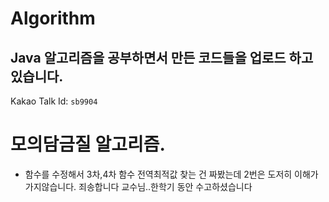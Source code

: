 # Algorithm

## Java 알고리즘을 공부하면서 만든 코드들을 업로드 하고 있습니다.

Kakao Talk Id: 
`sb9904`


# 모의담금질 알고리즘.

* 함수를 수정해서 3차,4차 함수 전역최적값 찾는 건 짜봤는데 2번은 도저히 이해가 가지않습니다. 죄송합니다 교수님..한학기 동안 수고하셨습니다

